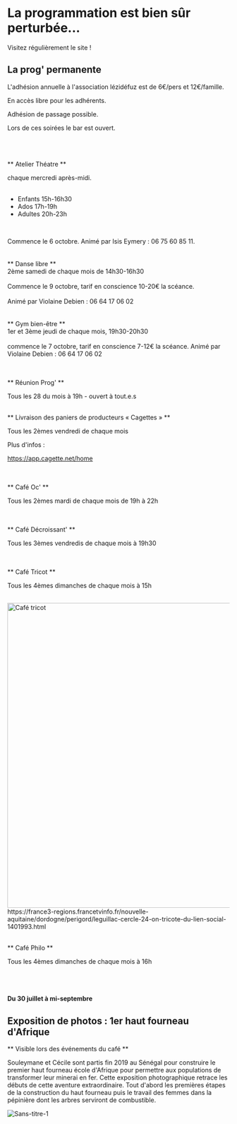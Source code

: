 

<!-- Exemple:

#### mardi 10 mars
## Café Oc.
** A partir de 18h30 **  
Où l'on partage <del>un bon repas à 8 €</del> tout en bavardant en occitan...   
__En auberge espagnole ! ! !__  
Chasdun pòrta son minjat e n'um boira tot aquò. Chacun apporte son repas et on mélange le tout. 
 [>>>> SOYEZ BENEVOLE,CLIQUEZ ICI<<<](http://www.date.marsnet.org/zqqlm9esy2sd2tfo)

fin exemple -->


La programmation est bien sûr perturbée...
==
Visitez régulièrement le site !
<br/>

## La prog' permanente

L'adhésion annuelle à l'association lézidéfuz est de 6€/pers et 12€/famille.

En accès libre pour les adhérents.

Adhésion de passage possible.

Lors de ces soirées le bar est ouvert.  
<br/>  
<br/> 

** Atelier Théatre **

chaque mercredi après-midi.  
<br/> 

* Enfants 15h-16h30
* Ados 17h-19h
* Adultes 20h-23h  
<br/> 

Commence le 6 octobre.
Animé par Isis Eymery : 06 75 60 85 11.    
<br/>
<br/>
** Danse libre **
<br/>
2ème samedi de chaque mois de 14h30-16h30  
 <br/> 
Commence le 9 octobre, tarif en conscience 10-20€ la scéance.  
<br/>
Animé par Violaine Debien : 06 64 17 06 02  
<br/>
<br/>
** Gym bien-être **
<br/>
1er et 3ème jeudi de chaque mois, 19h30-20h30
<br/>  
commence le 7 octobre, tarif en conscience 7-12€ la scéance. 
Animé par Violaine Debien : 06 64 17 06 02
<br/>     
<br/>  

** Réunion Prog' **

Tous les 28 du mois à 19h - ouvert à tout.e.s
<br/>
<br/>

** Livraison des paniers de producteurs « Cagettes » **

Tous les 2èmes vendredi de chaque mois

Plus d'infos :

https://app.cagette.net/home  
<br/>
<br/>
  

** Café Oc' **

Tous les 2èmes mardi de chaque mois de 19h à 22h  
<br/>
<br/>
  

** Café Décroissant' **

Tous les 3èmes vendredis de chaque mois à 19h30  
<br/>
<br/>
  

** Café Tricot **

Tous les 4èmes dimanches de chaque mois à 15h
<br/>
<br/>

<img width="691" alt="Café tricot" src="https://user-images.githubusercontent.com/77194514/132258126-2237668e-bc70-4688-9b77-b1c282652e94.png">
https://france3-regions.francetvinfo.fr/nouvelle-aquitaine/dordogne/perigord/leguillac-cercle-24-on-tricote-du-lien-social-1401993.html  
<br/>
<br/>
  

** Café Philo **

Tous les 4èmes dimanches de chaque mois à 16h  

<br/>
<br/>

#### Du 30 juillet à mi-septembre

## Exposition de photos : 1er haut fourneau d'Afrique
** Visible lors des événements du café **

Souleymane et Cécile sont partis fin 2019 au Sénégal pour construire le premier haut fourneau école d'Afrique pour permettre aux populations de transformer leur minerai en fer. Cette exposition photographique retrace les débuts de cette aventure extraordinaire. Tout d'abord les premières étapes de la construction du haut fourneau puis le travail des femmes dans la pépinière dont les arbres serviront de combustible. 

![Sans-titre-1](https://user-images.githubusercontent.com/77194514/128901371-8cc3c64a-be7c-412b-804b-53456952fe56.jpg)





